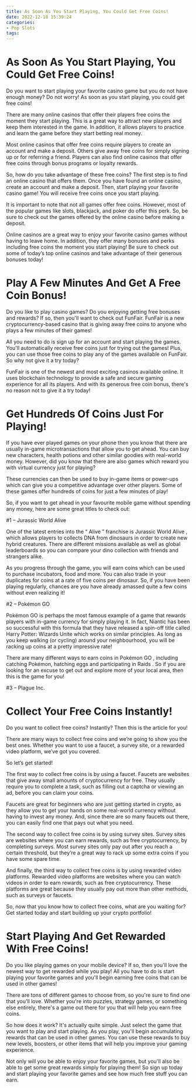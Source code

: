 ```yaml
---
title: As Soon As You Start Playing, You Could Get Free Coins!
date: 2022-12-18 15:39:24
categories:
- Pop Slots
tags:
---
```



#  As Soon As You Start Playing, You Could Get Free Coins!

Do you want to start playing your favorite casino game but you do not have enough money? Do not worry! As soon as you start playing, you could get free coins!

There are many online casinos that offer their players free coins the moment they start playing. This is a great way to attract new players and keep them interested in the game. In addition, it allows players to practice and learn the game before they start betting real money.

Most online casinos that offer free coins require players to create an account and make a deposit. Others give away free coins for simply signing up or for referring a friend. Players can also find online casinos that offer free coins through bonus programs or loyalty rewards.

So, how do you take advantage of these free coins? The first step is to find an online casino that offers them. Once you have found an online casino, create an account and make a deposit. Then, start playing your favorite casino game! You will receive free coins once you start playing.

It is important to note that not all games offer free coins. However, most of the popular games like slots, blackjack, and poker do offer this perk. So, be sure to check out the games offered by the online casino before making a deposit.

Online casinos are a great way to enjoy your favorite casino games without having to leave home. In addition, they offer many bonuses and perks including free coins the moment you start playing! Be sure to check out some of today’s top online casinos and take advantage of their generous bonuses today!

#  Play A Few Minutes And Get A Free Coin Bonus!

Do you like to play casino games? Do you enjoying getting free bonuses and rewards? If so, then you'll want to check out FunFair. FunFair is a new cryptocurrency-based casino that is giving away free coins to anyone who plays a few minutes of their games!

All you need to do is sign up for an account and start playing the games. You'll automatically receive free coins just for trying out the games! Plus, you can use those free coins to play any of the games available on FunFair. So why not give it a try today?

FunFair is one of the newest and most exciting casinos available online. It uses blockchain technology to provide a safe and secure gaming experience for all its players. And with its generous free coin bonus, there's no reason not to give it a try today!

#  Get Hundreds Of Coins Just For Playing!

If you have ever played games on your phone then you know that there are usually in-game microtransactions that allow you to get ahead. You can buy new characters, health potions and other similar goodies with real-world money. However, did you know that there are also games which reward you with virtual currency just for playing?

These currencies can then be used to buy in-game items or power-ups which can give you a competitive advantage over other players. Some of these games offer hundreds of coins for just a few minutes of play!

So, if you want to get ahead in your favourite mobile game without spending any money, here are some great titles to check out:

#1 – Jurassic World Alive

One of the latest entries into the “ Alive ” franchise is Jurassic World Alive , which allows players to collects DNA from dinosaurs in order to create new hybrid creatures. There are different missions available as well as global leaderboards so you can compare your dino collection with friends and strangers alike.

As you progress through the game, you will earn coins which can be used to purchase incubators, food and more. You can also trade in your duplicates for coins at a rate of five coins per dinosaur. So, if you have been playing regularly, chances are you have already amassed quite a few coins without even realizing it!

#2 – Pokémon GO

Pokémon GO is perhaps the most famous example of a game that rewards players with in-game currency for simply playing it. In fact, Niantic has been so successful with this formula that they have released a spin-off title called Harry Potter: Wizards Unite which works on similar principles. As long as you keep walking (or cycling) around your neighbourhood, you will be racking up coins at a pretty impressive rate!

There are many different ways to earn coins in Pokémon GO , including catching Pokémon, hatching eggs and participating in Raids . So if you are looking for an excuse to get out and explore more of your local area, then this is the game for you!

#3 – Plague Inc.


#  Collect Your Free Coins Instantly!

Do you want to collect free coins? Instantly? Then this is the article for you!

There are many ways to collect free coins and we’re going to show you the best ones. Whether you want to use a faucet, a survey site, or a rewarded video platform, we’ve got you covered.

So let’s get started!

The first way to collect free coins is by using a faucet. Faucets are websites that give away small amounts of cryptocurrency for free. They usually require you to complete a task, such as filling out a captcha or viewing an ad, before you can claim your coins.

Faucets are great for beginners who are just getting started in crypto, as they allow you to get your hands on some real-world currency without having to invest any money. And, since there are so many faucets out there, you can easily find one that pays out what you need.

The second way to collect free coins is by using survey sites. Survey sites are websites where you can earn rewards, such as free cryptocurrency, by completing surveys. Most survey sites only pay out after you reach a certain threshold, but they’re a great way to rack up some extra coins if you have some spare time.

And finally, the third way to collect free coins is by using rewarded video platforms. Rewarded video platforms are websites where you can watch videos in order to earn rewards, such as free cryptocurrency. These platforms are great because they usually pay out more than other methods, such as surveys or faucets.

So, now that you know how to collect free coins, what are you waiting for? Get started today and start building up your crypto portfolio!

#  Start Playing And Get Rewarded With Free Coins!

Do you like playing games on your mobile device? If so, then you'll love the newest way to get rewarded while you play! All you have to do is start playing your favorite games and you'll begin earning free coins that can be used in other games!

There are tons of different games to choose from, so you're sure to find one that you'll love. Whether you're into puzzles, strategy games, or something else entirely, there's a game out there for you that will help you earn free coins.

So how does it work? It's actually quite simple. Just select the game that you want to play and start playing. As you play, you'll begin accumulating rewards that can be used in other games. You can use these rewards to buy new levels, boosters, or other items that will help you improve your gaming experience.

Not only will you be able to enjoy your favorite games, but you'll also be able to get some great rewards simply for playing them! So sign up today and start playing your favorite games and see how much free stuff you can earn.